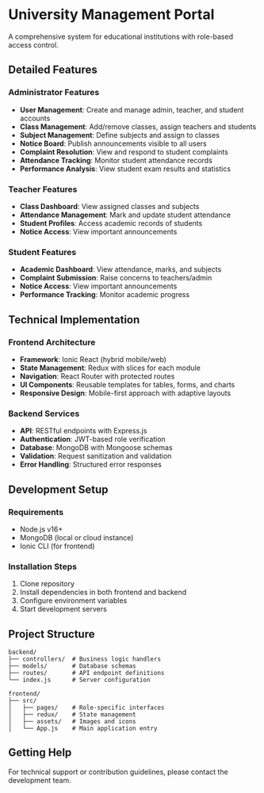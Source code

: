 # University Management Portal

A comprehensive system for educational institutions with role-based access control.

## Detailed Features

### Administrator Features
- **User Management**: Create and manage admin, teacher, and student accounts
- **Class Management**: Add/remove classes, assign teachers and students
- **Subject Management**: Define subjects and assign to classes
- **Notice Board**: Publish announcements visible to all users
- **Complaint Resolution**: View and respond to student complaints
- **Attendance Tracking**: Monitor student attendance records
- **Performance Analysis**: View student exam results and statistics

### Teacher Features
- **Class Dashboard**: View assigned classes and subjects
- **Attendance Management**: Mark and update student attendance
- **Student Profiles**: Access academic records of students
- **Notice Access**: View important announcements

### Student Features
- **Academic Dashboard**: View attendance, marks, and subjects
- **Complaint Submission**: Raise concerns to teachers/admin
- **Notice Access**: View important announcements
- **Performance Tracking**: Monitor academic progress

## Technical Implementation

### Frontend Architecture
- **Framework**: Ionic React (hybrid mobile/web)
- **State Management**: Redux with slices for each module
- **Navigation**: React Router with protected routes
- **UI Components**: Reusable templates for tables, forms, and charts
- **Responsive Design**: Mobile-first approach with adaptive layouts

### Backend Services
- **API**: RESTful endpoints with Express.js
- **Authentication**: JWT-based role verification
- **Database**: MongoDB with Mongoose schemas
- **Validation**: Request sanitization and validation
- **Error Handling**: Structured error responses

## Development Setup

### Requirements
- Node.js v16+
- MongoDB (local or cloud instance)
- Ionic CLI (for frontend)

### Installation Steps
1. Clone repository
2. Install dependencies in both frontend and backend
3. Configure environment variables
4. Start development servers

## Project Structure

```
backend/
├── controllers/  # Business logic handlers
├── models/       # Database schemas
├── routes/       # API endpoint definitions
└── index.js      # Server configuration

frontend/
├── src/
│   ├── pages/    # Role-specific interfaces
│   ├── redux/    # State management
│   ├── assets/   # Images and icons
│   └── App.js    # Main application entry
```

## Getting Help

For technical support or contribution guidelines, please contact the development team.
